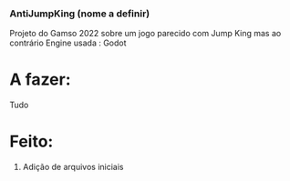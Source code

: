 ### AntiJumpKing (nome a definir)
Projeto do Gamso 2022 sobre um jogo parecido com Jump King mas ao contrário
Engine usada : Godot

# A fazer:
Tudo

# Feito:
1. Adição de arquivos iniciais
